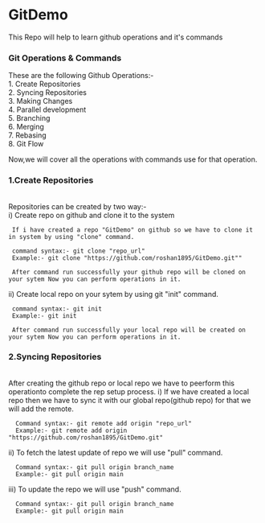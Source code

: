 # GitDemo
This Repo will help to learn github operations and it's commands

<h3>Git Operations & Commands</h3>
These are the following Github Operations:-<br/>
1. Create Repositories<br/>
2. Syncing Repositories<br/>
3. Making Changes<br/>
4. Parallel development<br/>
5. Branching<br/>
6. Merging<br/>
7. Rebasing<br/>
8. Git Flow<br/>

Now,we will cover all the operations with commands use for that operation.

<h3>1.Create Repositories</h3><br/>
Repositories can be created by two way:-<br/>
 i) Create repo on github  and clone it to the system
     
     If i have created a repo "GitDemo" on github so we have to clone it in system by using "clone" command.
     
     command syntax:- git clone "repo_url"
     Example:- git clone "https://github.com/roshan1895/GitDemo.git""
     
     After command run successfully your github repo will be cloned on your sytem Now you can perform operations in it.
     
 ii) Create local repo on your sytem by using git "init" command.    
 
     command syntax:- git init
     Example:- git init
     
     After command run successfully your local repo will be created on your sytem Now you can perform operations in it.
     
     
 <h3>2.Syncing Repositories</h3><br/>
 After creating the github repo or local repo we have to peerform this operationto complete the rep setup process.
  i) If we have created a local repo then we have to sync it with our global repo(github repo) for that we will add the remote.
    
      Command syntax:- git remote add origin "repo_url"
      Example:- git remote add origin "https://github.com/roshan1895/GitDemo.git"
      
  ii) To fetch the latest update of repo we will use "pull" command.
  
      Command syntax:- git pull origin branch_name
      Example:- git pull origin main
      
  iii) To update the repo we will use "push" command.
  
      Command syntax:- git pull origin branch_name
      Example:- git pull origin main   
      
      
 
    
   



